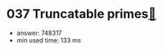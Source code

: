 037 Truncatable primes[:link:](http://projecteuler.net/problem=37)  
========================

- answer: 748317 
- min used time: 133 ms


